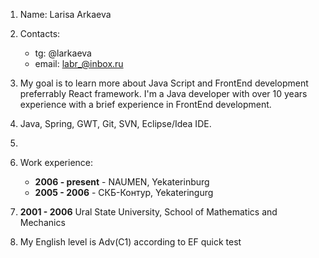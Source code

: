 
1. Name: Larisa Arkaeva

1. Contacts: 
    * tg: @larkaeva
    * email: labr_@inbox.ru

1. My goal is to learn more about Java Script and FrontEnd development preferrably React framework. 
	I'm a Java developer with over 10 years experience with a brief experience in FrontEnd development.

1. Java, Spring, GWT, Git, SVN, Eclipse/Idea IDE.

1. 

1. Work experience:
	* **2006 - present** - NAUMEN, Yekaterinburg
	* **2005 - 2006** - СКБ-Контур, Yekateringurg

1. **2001 - 2006** Ural State University, School of Mathematics and Mechanics


1. My English level is Adv(C1) according to EF quick test
